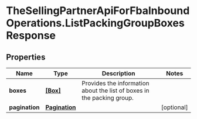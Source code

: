 # TheSellingPartnerApiForFbaInboundOperations.ListPackingGroupBoxesResponse

## Properties
Name | Type | Description | Notes
------------ | ------------- | ------------- | -------------
**boxes** | [**[Box]**](Box.md) | Provides the information about the list of boxes in the packing group. | 
**pagination** | [**Pagination**](Pagination.md) |  | [optional] 


